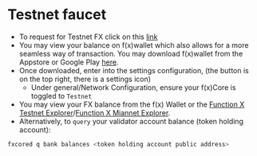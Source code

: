 # Testnet faucet

* To request for Testnet FX click on this [link](https://testnet-faucet.functionx.io)
* You may view your balance on f(x)wallet which also allows for a more seamless way of transaction. You may download f(x)wallet from the Appstore or Google Play [here](https://download.functionx.io).
* Once downloaded, enter into the settings configuration, (the button is on the top right, there is a settings icon)
  * Under general/Network Configuration, ensure your f(x)Core is toggled to `Testnet`
* You may view your FX balance from the f(x) Wallet or the [Function X Testnet Explorer](https://testnet-explorer.functionx.io)/[Function X Miannet Explorer](https://explorer.functionx.io).
* Alternatively, to `query` your validator account balance (token holding account):

```bash
fxcored q bank balances <token holding account public address>
```
